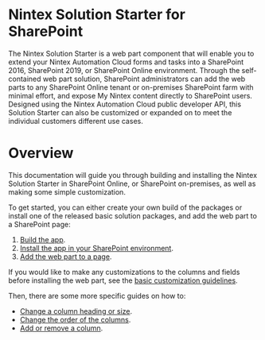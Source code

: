# Nintex Solution Starter for SharePoint

The Nintex Solution Starter is a web part component that will enable you to extend your Nintex Automation Cloud forms and tasks into a SharePoint 2016, SharePoint 2019, or SharePoint Online environment. Through the self-contained web part solution, SharePoint administrators can add the web parts to any SharePoint Online tenant or on-premises SharePoint farm with minimal effort, and expose My Nintex content directly to SharePoint users. 
Designed using the Nintex Automation Cloud public developer API, this Solution Starter can also be customized or expanded on to meet the individual customers different use cases. 

# Overview

This documentation will guide you through building and installing the Nintex Solution Starter in SharePoint Online, or SharePoint on-premises, as well as making some simple customization.

To get started, you can either create your own build of the packages or install one of the released basic solution packages, and add the web part to a SharePoint page:
1. [Build the app](/docs/build.md).
1. [Install the app in your SharePoint environment](/docs/install.md).
1. [Add the web part to a page](/docs/addToPage.md).

If you would like to make any customizations to the columns and fields before installing the web part, see the [basic customization guidelines](/docs/customize.md).

Then, there are some more specific guides on how to:  
  - [Change a column heading or size](/docs/columnsRenameResize.md).
  - [Change the order of the columns](/docs/columnsReorder.md).
  - [Add or remove a column](/docs/columnsAddRemove.md).

